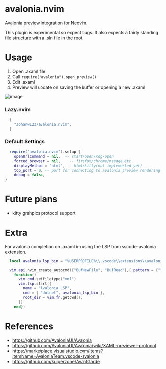 # avalonia.nvim
Avalonia preview integration for Neovim.

This plugin is experimental so expect bugs. It also expects a fairly standing file structure with a .sln file in the root.


# Usage
1. Open .axaml file
2. Call `require("avalonia").open_preview()` 
3. Edit .axaml
4. Preview will update on saving the buffer or opening a new .axaml
   
![image](https://github.com/Johanw123/avalonia.nvim/assets/5846087/2e7e066d-9056-4d97-bd41-33e7b9c7e0fb)

### Lazy.nvim
```lua
  {
    "Johanw123/avalonia.nvim",
  }
```

### Default Settings
```lua
  require("avalonia.nvim").setup {
    openUrlCommand = nil,  -- start/open/xdg-open
    forced_browser = nil,    -- firefox/chrome/msedge etc
    displayMethod = "html", -- html/kitty(not implemented yet)
    tcp_port = 0, -- port for connecting to avalonia preview rendering process, leave as 0 to let OS decide
    debug = false,
}
```
# Future plans
- kitty grahpics protocol support

# Extra
For avalonia completion on .axaml im using the LSP from vscode-avalonia extension.

```lua
  local avalonia_lsp_bin = "%USERPROFILE%\\.vscode\\extensions\\avaloniateam.vscode-avalonia-0.0.25\\avaloniaServer\\AvaloniaLanguageServer.dll"

  vim.api.nvim_create_autocmd({"BufNewFile", "BufRead"},{ pattern = {"*.axaml"}, callback =
    function()
      vim.cmd.setfiletype("xml")
      vim.lsp.start({
        name = "Avalonia LSP",
        cmd = { "dotnet", avalonia_lsp_bin },
        root_dir = vim.fn.getcwd(),
      })
    end})
```

# References
- https://github.com/AvaloniaUI/Avalonia
- https://github.com/AvaloniaUI/Avalonia/wiki/XAML-previewer-protocol
- https://marketplace.visualstudio.com/items?itemName=AvaloniaTeam.vscode-avalonia
- https://github.com/kuiperzone/AvantGarde
